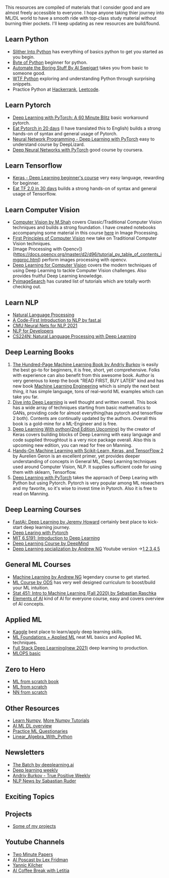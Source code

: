 This resources are compiled of materials that I consider good and are almost freely accessible to everyone. I hope anyone taking thier journey into ML/DL world to have a smooth ride with top-class study material without burning thier pockets. I'll keep updating as new resources are build/found.

## Learn Python
* [Slither Into Python](https://www.slitherintopython.com/) has everything of basics python to get you started as you begin.
* [Byte of Python](https://python.swaroopch.com/) beginner for python.
* [Automate the Boring Stuff By Al Sweigart](https://automatetheboringstuff.com/) takes you from basic to someone good.
* [WTF Python](https://github.com/satwikkansal/wtfpython#-strings-can-be-tricky-sometimes) exploring and understanding Python through surprising snippets.
* Practice Python at [Hackerrank](https://www.hackerrank.com/), [Leetcode](https://leetcode.com/).

## Learn Pytorch
* [Deep Learning with PyTorch: A 60 Minute Blitz](https://pytorch.org/tutorials/beginner/deep_learning_60min_blitz.html) basic workaround pytorch.
* [Eat Pytorch in 20 days](https://github.com/Anku5hk/eat_pytorch_in_20_days_English) (I have translated this to English) builds a strong hands-on of syntax and general usage of Pytorch.
* [Neural Network Programming - Deep Learning with PyTorch](https://deeplizard.com/learn/video/v5cngxo4mIg) easy to understand course by DeepLizard.
* [Deep Neural Networks with PyTorch](https://www.coursera.org/learn/deep-neural-networks-with-pytorch) good course by coursera.

## Learn Tensorflow
* [Keras - Deep Learning beginner's course](https://youtube.com/playlist?list=PLZbbT5o_s2xrwRnXk_yCPtnqqo4_u2YGL) very easy language, rewarding for beginner.
* [Eat TF 2.0 in 30 days](https://github.com/lyhue1991/eat_tensorflow2_in_30_days?s=03) builds a strong hands-on of syntax and general usage of Tensorflow.

## Learn Computer Vision
* [Computer Vision by M.Shah](https://www.youtube.com/playlist?list=PLd3hlSJsX_ImKP68wfKZJVIPTd8Ie5u-9) covers Classic/Traditional Computer Vision techniques and builds a strong foundation. I have created notebooks accompanying some material in this course [here](https://github.com/Anku5hk/The_ML_Workflow/) in Image Processing.
* [First Principles of Computer Vision](https://www.youtube.com/channel/UCf0WB91t8Ky6AuYcQV0CcLw/featured) new take on Traditional Computer Vision techniques.
* [Image Processing with Opencv])(https://docs.opencv.org/master/d2/d96/tutorial_py_table_of_contents_imgproc.html) perform images processing with opencv.
* [Deep Learning for Computer Vision](https://www.youtube.com/playlist?list=PL5-TkQAfAZFbzxjBHtzdVCWE0Zbhomg7r) covers the modern techniques of using Deep Learning to tackle Computer Vision challenges. Also provides fruitful Deep Learning knowledge.
* [PyimageSearch](https://www.pyimagesearch.com/start-here/) has curated list of tutorials which are totally worth checking out.

## Learn NLP
* [Natural Language Processing](https://www.youtube.com/playlist?list=PL8P_Z6C4GcuWfAq8Pt6PBYlck4OprHXsw)
* [A Code-First Introduction to NLP by fast.ai](https://www.fast.ai/2019/07/08/fastai-nlp/)
* [CMU Neural Nets for NLP 2021](https://www.youtube.com/playlist?list=PL8PYTP1V4I8AkaHEJ7lOOrlex-pcxS-XV)
* [NLP for Developers](https://youtube.com/playlist?list=PL75e0qA87dlFJiNMeKltWImhQxfFwaxvv)
* [CS224N: Natural Language Processing with Deep Learning](https://youtube.com/playlist?list=PLoROMvodv4rOhcuXMZkNm7j3fVwBBY42z)

## Deep Learning Books
1. [The Hundred-Page Machine Learning Book by Andriy Burkov](http://themlbook.com/) is easily the best go-to for beginners, it is free, short, yet comprehensive. Folks with experience can also benefit from this awesome book. Author is very generous to keep the book "READ FIRST, BUY LATER" kind and has new book [Machine Learning Engineering](http://www.mlebook.com/wiki/doku.php) which is simply the next best thing, it has simple language, tons of real-world ML examples which can take you far.
2. [Dive into Deep Learning](https://d2l.ai/) is well thought and written overall. This book has a wide array of techniques starting from basic mathematics to GANs, providing code for almost everything(has pytorch and tensorflow 2 both). Contents are continually updated by the authors. Overall this book is a gold-mine for a ML-Engineer and is free.
3. [Deep Learning With python(2nd Edition Upcoming)](https://www.manning.com/books/deep-learning-with-python-second-edition) by the creator of Keras covers building blocks of Deep Learning with easy language and code supplied throughtout is a very nice package overall. Also this is upcoming new edition, you can read for free on Manning.
4. [Hands-On Machine Learning with Scikit-Learn, Keras, and TensorFlow 2](https://www.amazon.in/Hands-Machine-Learning-Scikit-Learn-TensorFlow-dp-1492032646/dp/1492032646/ref=dp_ob_title_bk) by Aurelien Geron is an excellent primer, yet provides deeper understanding of concepts in General ML, Deep Learning techniques used around Computer Vision, NLP. It supplies sufficient code for using them with sklearn, Tensorflow.
5. [Deep Learning with PyTorch](https://www.manning.com/books/deep-learning-with-pytorch) takes the approach of Deep Learing with Python but using Pytorch. Pytorch is very popular among ML reseachers and my favorite, so it's wise to invest time in Pytorch. Also it is free to read on Manning.

## Deep Learning Courses
* [FastAi: Deep Learning by Jeremy Howard](https://www.fast.ai/) certainly best place to kick-start deep learning journey.
* [Deep Learing with Pytorch](https://youtube.com/playlist?list=PLLHTzKZzVU9eaEyErdV26ikyolxOsz6mq)
* [MIT 6.S191: Introduction to Deep Learning](https://youtube.com/playlist?list=PLtBw6njQRU-rwp5__7C0oIVt26ZgjG9NI)
* [Deep Learning Course by DeepMind](https://youtube.com/playlist?list=PLqYmG7hTraZCkftCvihsG2eCTH2OyGScc)
* [Deep Learning spcialization by Andrew NG](https://www.coursera.org/specializations/deep-learning) Youtube version ->[1](https://www.youtube.com/playlist?list=PLkDaE6sCZn6Ec-XTbcX1uRg2_u4xOEky0),[2](https://www.youtube.com/playlist?list=PLkDaE6sCZn6Hn0vK8co82zjQtt3T2Nkqc),[3](https://www.youtube.com/playlist?list=PLkDaE6sCZn6E7jZ9sN_xHwSHOdjUxUW_b),[4](https://www.youtube.com/playlist?list=PLkDaE6sCZn6Gl29AoE31iwdVwSG-KnDzF),[5](https://www.youtube.com/playlist?list=PLkDaE6sCZn6F6wUI9tvS_Gw1vaFAx6rd6)

## General ML Courses
* [Machine Learning by Andrew NG](https://www.coursera.org/learn/machine-learning) legendary course to get started.
* [ML Course by ODS](https://mlcourse.ai/) has very well designed curriculum to boost/build your ML intuition.
* [Stat 451: Intro to Machine Learning (Fall 2020) by Sebastian Raschka](https://youtube.com/playlist?list=PLTKMiZHVd_2KyGirGEvKlniaWeLOHhUF3)
* [Elements of AI](https://www.elementsofai.com/) kind of AI for everyone course, easy and covers overview of AI concepts.

## Applied ML
* [Kaggle](https://www.kaggle.com/) best place to learn/apply deep learning skills.
* [ML Foundations + Applied ML](https://madewithml.com/courses/ml-foundations/) neat ML basics and Applied ML techniques.
* [Full Stack Deep Learning(new 2021)](https://fullstackdeeplearning.com/) deep learning to production.
* [MLOPS basic](https://www.youtube.com/playlist?list=PL7WG7YrwYcnDBDuCkFbcyjnZQrdskFsBz)

## Zero to Hero
* [ML from scratch book](https://dafriedman97.github.io/mlbook/content/introduction.html)
* [ML from scratch](https://github.com/eriklindernoren/ML-From-Scratch)
* [NN from scratch](https://github.com/lab-ml/nn)

## Other Resources
* [Learn Numpy](https://cs231n.github.io/python-numpy-tutorial/), [More Numpy Tutorials](https://numpy.org/learn/)
* [AI,ML,DL overview](https://stanford.edu/~shervine/teaching/cs-230/)
* [Practice ML Questionaries](https://www.confetti.ai/)
* [Linear_Algebra_With_Python](https://github.com/MacroAnalyst/Linear_Algebra_With_Python)

## Newsletters
* [The Batch by deeplearning.ai](https://www.deeplearning.ai/thebatch/)
* [Deep learning weekly](https://www.deeplearningweekly.com/)
* [Andriy Burkov - True Positive Weekly](https://aiweekly.substack.com/people/1236224-andriy-burkov)
* [NLP News by Sabastian Ruder](http://newsletter.ruder.io/)

## Exciting Topics

## Projects
* [Some of my projects](https://github.com/Anku5hk/The_ML_Workflow)

## Youtube Channels
* [Two Minute Papers](https://www.youtube.com/user/keeroyz)
* [AI Poscast by Lex Fridman](https://www.youtube.com/user/lexfridman)
* [Yannic Kilcher](https://www.youtube.com/channel/UCZHmQk67mSJgfCCTn7xBfew)
* [AI Coffee Break with Letitia](https://www.youtube.com/channel/UCobqgqE4i5Kf7wrxRxhToQA)
